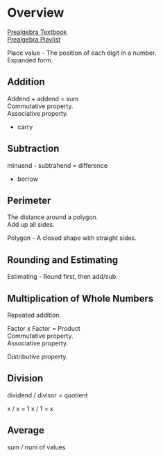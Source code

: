 # Overview

[Prealgebra Textbook](https://www.redwoods.edu/Portals/121/PreAlgText/Prealgebra.pdf?ver=2016-02-09-153714-077)  
[Prealgebra Playlist](https://www.youtube.com/playlist?list=PL7D04E9B9C4C01309)  

Place value - The position of each digit in a number.  
Expanded form.  

## Addition
Addend + addend = sum  
Commutative property.  
Associative property.  
- carry

## Subtraction
minuend - subtrahend = difference  
- borrow

## Perimeter
The distance around a polygon.  
Add up all sides.  

Polygon - A closed shape with straight sides.  

## Rounding and Estimating
Estimating - Round first, then add/sub.  

## Multiplication of Whole Numbers
Repeated addition.  

Factor x Factor = Product  
Commutative property.  
Associative property.  

Distributive property.  

## Division
dividend / divisor = quotient  

x / x = 1
x / 1 = x

## Average
sum / num of values  
